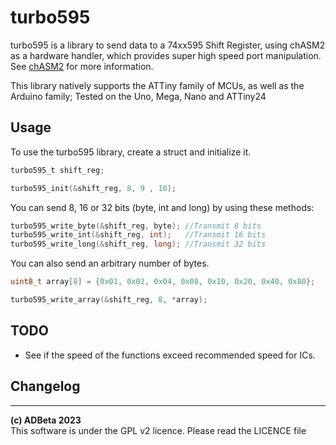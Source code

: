 # turbo595
turbo595 is a library to send data to a 74xx595 Shift Register, using chASM2
as a hardware handler, which provides super high speed port manipulation.
See [chASM2](https://github.com/ADBeta/chASM2) for more information.

This library natively supports the ATTiny family of MCUs, as well as the Arduino
family; Tested on the Uno, Mega, Nano and ATTiny24

## Usage
To use the turbo595 library, create a struct and initialize it.  
```C
turbo595_t shift_reg;

turbo595_init(&shift_reg, 8, 9 , 10);
```

You can send 8, 16 or 32 bits (byte, int and long) by using these methods:
```C 
turbo595_write_byte(&shift_reg, byte); //Transmit 8 bits 
turbo595_write_int(&shift_reg, int);   //Transmit 16 bits  
turbo595_write_long(&shift_reg, long); //Transmit 32 bits  
```

You can also send an arbitrary number of bytes.  
```C
uint8_t array[8] = {0x01, 0x02, 0x04, 0x08, 0x10, 0x20, 0x40, 0x80};

turbo595_write_array(&shift_reg, 8, *array);
```

## TODO
* See if the speed of the functions exceed recommended speed for ICs.

## Changelog

--------------------------------------------------------------------------------
<b>(c) ADBeta 2023</b>  
This software is under the GPL v2 licence. Please read the LICENCE file
